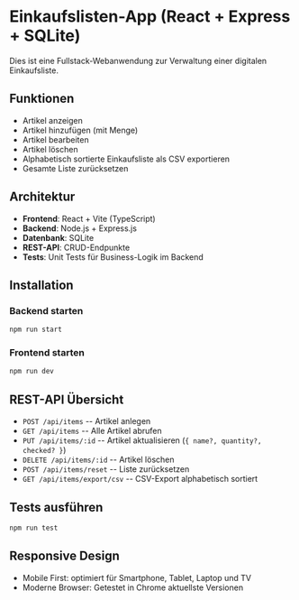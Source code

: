 # Einkaufslisten-App (React + Express + SQLite)

Dies ist eine Fullstack-Webanwendung zur Verwaltung einer digitalen Einkaufsliste.

## Funktionen

-   Artikel anzeigen
-   Artikel hinzufügen (mit Menge)
-   Artikel bearbeiten
-   Artikel löschen
-   Alphabetisch sortierte Einkaufsliste als CSV exportieren
-   Gesamte Liste zurücksetzen

## Architektur

-   **Frontend**: React + Vite (TypeScript)
-   **Backend**: Node.js + Express.js
-   **Datenbank**: SQLite
-   **REST-API**: CRUD-Endpunkte
-   **Tests**: Unit Tests für Business-Logik im Backend

## Installation

### Backend starten

``` bash
npm run start
```

### Frontend starten

``` bash
npm run dev
```

## REST-API Übersicht

-   `POST /api/items` -- Artikel anlegen
-   `GET /api/items` -- Alle Artikel abrufen
-   `PUT /api/items/:id` -- Artikel aktualisieren
    (`{ name?, quantity?, checked? }`)
-   `DELETE /api/items/:id` -- Artikel löschen
-   `POST /api/items/reset` -- Liste zurücksetzen
-   `GET /api/items/export/csv` -- CSV-Export alphabetisch sortiert

## Tests ausführen

``` bash
npm run test
```

## Responsive Design

-   Mobile First: optimiert für Smartphone, Tablet, Laptop und TV
-   Moderne Browser: Getestet in Chrome aktuellste Versionen
